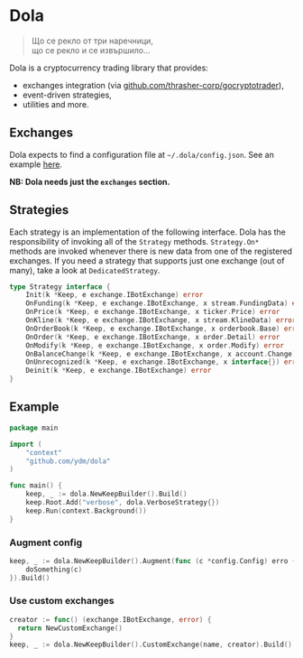 # Dola

> Що се рекло от три наречници,  
> що се рекло и се извършило...

Dola is a cryptocurrency trading library that provides:

* exchanges integration (via [github.com/thrasher-corp/gocryptotrader](https://github.com/thrasher-corp/gocryptotrader)),
* event-driven strategies,
* utilities and more.

## Exchanges

Dola expects to find a configuration file at `~/.dola/config.json`.
See an example
[here](https://github.com/thrasher-corp/gocryptotrader/blob/master/config_example.json).

**NB: Dola needs just the `exchanges` section.**

## Strategies

Each strategy is an implementation of the following interface. Dola
has the responsibility of invoking all of the `Strategy` methods.
`Strategy.On*` methods are invoked whenever there is new data from one
of the registered exchanges. If you need a strategy that supports just
one exchange (out of many), take a look at `DedicatedStrategy`.

```go
type Strategy interface {
	Init(k *Keep, e exchange.IBotExchange) error
	OnFunding(k *Keep, e exchange.IBotExchange, x stream.FundingData) error
	OnPrice(k *Keep, e exchange.IBotExchange, x ticker.Price) error
	OnKline(k *Keep, e exchange.IBotExchange, x stream.KlineData) error
	OnOrderBook(k *Keep, e exchange.IBotExchange, x orderbook.Base) error
	OnOrder(k *Keep, e exchange.IBotExchange, x order.Detail) error
	OnModify(k *Keep, e exchange.IBotExchange, x order.Modify) error
	OnBalanceChange(k *Keep, e exchange.IBotExchange, x account.Change) error
	OnUnrecognized(k *Keep, e exchange.IBotExchange, x interface{}) error
	Deinit(k *Keep, e exchange.IBotExchange) error
}
```

## Example

```go
package main

import (
	"context"
	"github.com/ydm/dola"
)

func main() {
	keep, _ := dola.NewKeepBuilder().Build()
	keep.Root.Add("verbose", dola.VerboseStrategy{})
	keep.Run(context.Background())
}
```

### Augment config

```go
keep, _ := dola.NewKeepBuilder().Augment(func (c *config.Config) erro {
    doSomething(c)
}).Build()
```

### Use custom exchanges

```go
creator := func() (exchange.IBotExchange, error) {
  return NewCustomExchange()
}
keep, _ := dola.NewKeepBuilder().CustomExchange(name, creator).Build()
```
